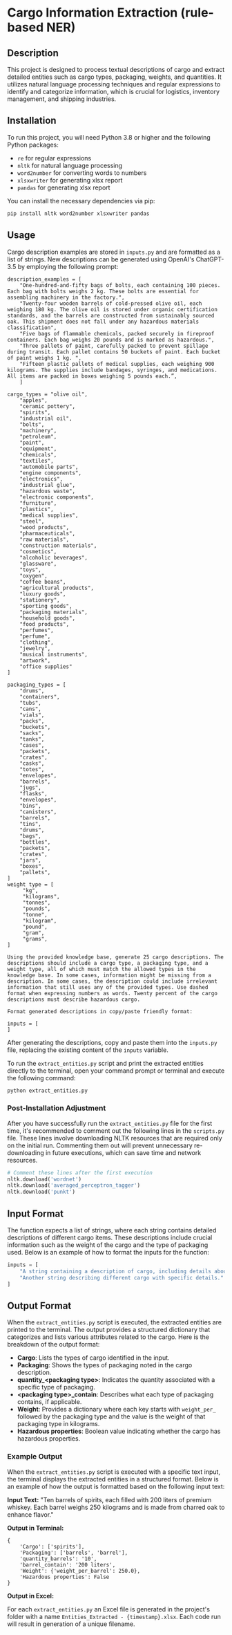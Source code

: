 # Cargo Information Extraction (rule-based NER)

## Description
This project is designed to process textual descriptions of cargo and extract detailed entities such as cargo types, packaging, weights, and quantities. It utilizes natural language processing techniques and regular expressions to identify and categorize information, which is crucial for logistics, inventory management, and shipping industries.

## Installation
To run this project, you will need Python 3.8 or higher and the following Python packages:
- `re` for regular expressions
- `nltk` for natural language processing
- `word2number` for converting words to numbers
- `xlsxwriter` for generating xlsx report
- `pandas` for generating xlsx report

You can install the necessary dependencies via pip:
```bash
pip install nltk word2number xlsxwriter pandas
```

## Usage

Cargo description examples are stored in `inputs.py` and are formatted as a list of strings. New descriptions can be generated using OpenAI's ChatGPT-3.5 by employing the following prompt:

```plaintext
description_examples = [
    "One-hundred-and-fifty bags of bolts, each containing 100 pieces. Each bag with bolts weighs 2 kg. These bolts are essential for assembling machinery in the factory.", 
    "Twenty-four wooden barrels of cold-pressed olive oil, each weighing 180 kg. The olive oil is stored under organic certification standards, and the barrels are constructed from sustainably sourced oak. This shipment does not fall under any hazardous materials classification",
    "Five bags of flammable chemicals, packed securely in fireproof containers. Each bag weighs 20 pounds and is marked as hazardous.",
    "Three pallets of paint, carefully packed to prevent spillage during transit. Each pallet contains 50 buckets of paint. Each bucket of paint weighs 1 kg. ",
    "Fifteen plastic pallets of medical supplies, each weighing 900 kilograms. The supplies include bandages, syringes, and medications. All items are packed in boxes weighing 5 pounds each.”,
    ]

cargo_types = "olive oil",
    "apples",
    "ceramic pottery",
    "spirits",
    "industrial oil",
    "bolts",
    "machinery",
    "petroleum",
    "paint",
    "equipment",
    "chemicals",
    "textiles",
    "automobile parts",
    "engine components",
    "electronics",
    "industrial glue",
    "hazardous waste",
    "electronic components",
    "furniture",
    "plastics",
    "medical supplies",
    "steel",
    "wood products",
    "pharmaceuticals",
    "raw materials",
    "construction materials",
    "cosmetics",
    "alcoholic beverages",
    "glassware",
    "toys",
    "oxygen",
    "coffee beans",
    "agricultural products",
    "luxury goods",
    "stationery",
    "sporting goods",
    "packaging materials",
    "household goods",
    "food products",
    "perfumes",
    "perfume",
    "clothing",
    "jewelry",
    "musical instruments",
    "artwork",
    "office supplies"
]

packaging_types = [
    "drums",
    "containers",
    "tubs",
    "cans",
    "vials",
    "packs",
    "buckets",
    "sacks",
    "tanks",
    "cases",
    "packets",
    "crates",
    "casks",
    "totes",
    "envelopes",
    "barrels",
    "jugs",
    "flasks",
    "envelopes",
    "bins",
    "canisters",
    "barrels",
    "tins",
    "drums",
    "bags",
    "bottles",
    "packets",
    "crates",
    "jars",
    "boxes",
    "pallets",
]
weight type = [
     "kg",
     "kilograms",
     "tonnes",
     "pounds",
     "tonne",
     "kilogram",
     "pound",
     "gram",
     "grams",
]

Using the provided knowledge base, generate 25 cargo descriptions. The descriptions should include a cargo type, a packaging type, and a weight type, all of which must match the allowed types in the knowledge base. In some cases, information might be missing from a description. In some cases, the description could include irrelevant information that still uses any of the provided types. Use dashed format when expressing numbers as words. Twenty percent of the cargo descriptions must describe hazardous cargo.

Format generated descriptions in copy/paste friendly format: 

inputs = [
] 
```
After generating the descriptions, copy and paste them into the `inputs.py` file, replacing the existing content of the `inputs` variable.

To run the `extract_entities.py` script and print the extracted entities directly to the terminal, open your command prompt or terminal and execute the following command:

```bash
python extract_entities.py
```

### Post-Installation Adjustment

After you have successfully run the `extract_entities.py` file for the first time, it's recommended to comment out the following lines in the `scripts.py` file. These lines involve downloading NLTK resources that are required only on the initial run. Commenting them out will prevent unnecessary re-downloading in future executions, which can save time and network resources.

```python
# Comment these lines after the first execution
nltk.download('wordnet')
nltk.download('averaged_perceptron_tagger')
nltk.download('punkt')
```
## Input Format

The function expects a list of strings, where each string contains detailed descriptions of different cargo items. These descriptions include crucial information such as the weight of the cargo and the type of packaging used. Below is an example of how to format the inputs for the function:

```python
inputs = [
    "A string containing a description of cargo, including details about weight and packaging.",
    "Another string describing different cargo with specific details."
]
```

## Output Format

When the `extract_entities.py` script is executed, the extracted entities are printed to the terminal. The output provides a structured dictionary that categorizes and lists various attributes related to the cargo. Here is the breakdown of the output format:

- **Cargo**: Lists the types of cargo identified in the input.
- **Packaging**: Shows the types of packaging noted in the cargo description.
- **quantity_\<packaging type\>**: Indicates the quantity associated with a specific type of packaging.
- **\<packaging type\>_contain**: Describes what each type of packaging contains, if applicable.
- **Weight**: Provides a dictionary where each key starts with `weight_per_` followed by the packaging type and the value is the weight of that packaging type in kilograms.
- **Hazardous properties**: Boolean value indicating whether the cargo has hazardous properties.

### Example Output

When the `extract_entities.py` script is executed with a specific text input, the terminal displays the extracted entities in a structured format. Below is an example of how the output is formatted based on the following input text:

**Input Text:**
"Ten barrels of spirits, each filled with 200 liters of premium whiskey. Each barrel weighs 250 kilograms and is made from charred oak to enhance flavor."

**Output in Terminal:**
```plaintext
{
    'Cargo': ['spirits'],
    'Packaging': ['barrels', 'barrel'],
    'quantity_barrels': '10',
    'barrel_contain': '200 liters',
    'Weight': {'weight_per_barrel': 250.0},
    'Hazardous properties': False
}
```

**Output in Excel:**

For each `extract_entities.py` an Excel file is generated in the project's folder with a name `Entities_Extracted - {timestamp}.xlsx`. Each code run will result in generation of a unique filename.

